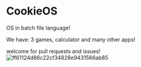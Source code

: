 # CookieOS
OS in batch file language!

We have: 3 games, calculator and many other apps!

welcome for pull requests and issues!
![ff61124d86c22cf34828e9431566ab85](https://github.com/mizmo-cheese/CookieOS-mizmo/assets/79184880/ff833466-81aa-4ff0-8083-86f5401ccce7)
